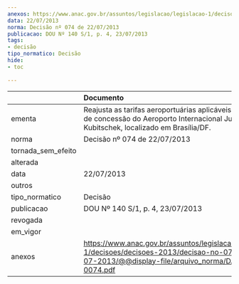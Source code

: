 ```yaml
---
anexos: https://www.anac.gov.br/assuntos/legislacao/legislacao-1/decisoes/decisoes-2013/decisao-no-074-de-22-07-2013/@@display-file/arquivo_norma/DA2013-0074.pdf
data: 22/07/2013
norma: Decisão nº 074 de 22/07/2013
publicacao: DOU Nº 140 S/1, p. 4, 23/07/2013
tags:
- decisão
tipo_normatico: Decisão
hide: 
- toc 
 
---
```


|                    | Documento                                                                                                                                                 |
|:-------------------|:----------------------------------------------------------------------------------------------------------------------------------------------------------|
| ementa             | Reajusta as tarifas aeroportuárias aplicáveis ao contrato de concessão do Aeroporto Internacional Juscelino Kubitschek, localizado em Brasília/DF.        |
| norma              | Decisão nº 074 de 22/07/2013                                                                                                                              |
| tornada_sem_efeito |                                                                                                                                                           |
| alterada           |                                                                                                                                                           |
| data               | 22/07/2013                                                                                                                                                |
| outros             |                                                                                                                                                           |
| tipo_normatico     | Decisão                                                                                                                                                   |
| publicacao         | DOU Nº 140 S/1, p. 4, 23/07/2013                                                                                                                          |
| revogada           |                                                                                                                                                           |
| em_vigor           |                                                                                                                                                           |
| anexos             | https://www.anac.gov.br/assuntos/legislacao/legislacao-1/decisoes/decisoes-2013/decisao-no-074-de-22-07-2013/@@display-file/arquivo_norma/DA2013-0074.pdf |